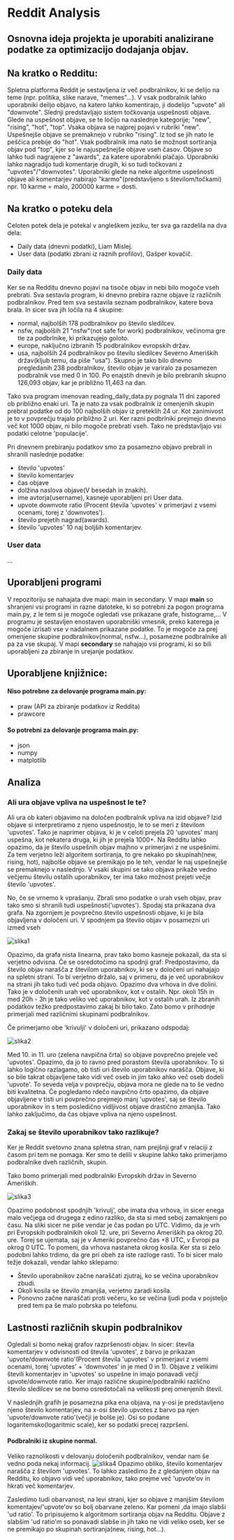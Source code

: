 # Reddit Analysis
## Osnovna ideja projekta je uporabiti analizirane podatke za optimizacijo dodajanja objav.

## Na kratko o Redditu:
Spletna platforma Reddit je sestavljena iz več podbralnikov, ki se delijo na teme (npr.
politika, slike narave, "memes"...). 
V vsak podbralnik lahko uporabniki deiljo objavo, na katero lahko komentirajo, ji dodelijo "upvote" ali "downvote". 
Slednji predstavljajo sistem točkovanja uspešnosti objave. Glede na uspešnost objave, se te ločijo na naslednje kategorije; "new", "rising", "hot", "top". Vsaka objava se najprej pojavi v rubriki "new". Uspešnejše objave se premaknejo v rubriko "rising". 
Iz tod se jih nato le peščica prebije do "hot". Vsak podbralnik ima nato še možnost sortiranja objav pod "top", kjer so le
najuspešnejše objave vseh časov. Objave so lahko tudi nagrajene z "awards", za katere uporabniki plačajo.
Uporabniki lahko nagradijo tudi komentarje drugih, ki so tudi točkovani z "upvotes"/"downvotes". Uporabniki
glede na neke algoritme uspešnosti objave ali komentarjev nabirajo "karmo"(predstavljeno s
številom/točkami) npr. 10 karme = malo, 200000 karme = dosti.

## Na kratko o poteku dela
Celoten potek dela je potekal v angleškem jeziku, ter sva ga razdelila na dva dela:
- Daily data (dnevni podatki), Liam Mislej.
- User data (podatki zbrani iz raznih profilov), Gašper kovačič.

### Daily data
Ker se na Redditu dnevno pojavi na tisoče objav in nebi bilo mogoče vseh prebrati. Sva sestavla program, ki dnevno prebira razne objave iz različnih podbralnikov. Pred tem sva sestavila seznam podbralnikov, katere bova brala. 
In sicer sva jih ločila na 4 skupine:
- normal, najbolših 178 podbralnikov po število sledilcev.
- nsfw, najbolših 21 "nsfw"(not safe for work) podbralnikov, večinoma gre tle za podbrlnike, ki prikazujejo goloto.
- europe, naključno izbranih 15 podbralnikov evropskih držav.
- usa, najbolših 24 podbralnikov po številu sledilcev Severno Ameriških držav(kljub temu, da piše "usa").
Skupno je tako bilo dnevno pregledanih 238 podbralnikov, število objav je variralo za posamezen podbralnik vse med 0 in 100. 
Po enajstih dnevih je bilo prebranih skupno 126,093 objav, kar je približno 11,463 na dan. 

Tako sva program imenovan reading_daily_data.py pognala 11 dni zapored ob približno enaki uri. Ta je nato za vsak podbralnik iz omenjenih skupin prebral podatke od do 100 najbolših objav iz preteklih 24 ur. Kot zanimivost je to v povprečju trajalo približno 2 uri. 
Ker razni podbrlniki prejmejo dnevno več kot 1000 objav, ni bilo mogoče prebrati vseh. Tako ne predstavljajo vsi podatki celotne 'populacije'.

Pri dnevnem prebiranju podatkov smo za posamezno objavo prebrali in shranili naslednje podatke:
- število 'upvotes'
- število komentarjev
- čas objave
- dolžina naslova objave(V besedah in znakih).
- ime avtorja(username), kasneje uporabljeni pri User data.
- upvote downvote ratio (Procent števila 'upvotes' v primerjavi z vsemi ocenami, torej z 'downvotes').
- število prejetih nagrad(awards).
- število 'upvotes' 10 naj boljših komentarjev.

### User data 
...

## Uporabljeni programi
V repozitoriju se nahajata dve mapi: main in secondary.
V mapi **main** so shranjeni vsi programi in razne datoteke, ki so potrebni za pogon programa main.py, z le tem si je mogoče ogledati vse prikazane grafe, histograme,... V programu je sestavljen enostaven uporabniški vmesnik, preko katerega je mogoče izrisati vse v nadalnem prikazane podatke. To je mogoče za prej omenjene skupine podbralnikov(normal, nsfw...), posamezne podbralnike ali pa za vse skupaj.
V mapi **secondary** se nahajajo vsi programi, ki so bili uporabljeni za zbiranje in urejanje podatkov.

## Uporabljene knjižnice:
#### Niso potrebne za delovanje programa main.py:
- praw (API za zbiranje podatkov iz Reddita)
- prawcore
#### So potrebni za delovanje programa main.py:
- json
- numpy
- matplotlib

## Analiza
### Ali ura objave vpliva na uspešnost le te?
Ali ura ob kateri objavimo na določen podbralnik vpliva na izid objave? Izid objave si interpretiramo z njeno uspešnostjo, le to se meri z številom 'upvotes'. Tako je naprimer objava, ki je v celoti prejela 20 'upvotes' manj uspešna, kot nekatera druga, ki jih je prejela 1000+. Na Redditu lahko opazimo, da je število uspešnih objav majhno v primerjavi z ne uspešnimi. Za tem verjetno leži algoritem sortiranja, to gre nekako po skupinah(new, rising, hot), najbolše objave se premikajo po le teh, vendar le naj uspešnejše se premaknejo v naslednjo. V vsaki skupini se tako objava prikaže vedno večjemu številu ostalih uporabnikov, ter ima tako možnost prejeti večje število 'upvotes'.

No, če se vrnemo k vprašanju. Zbrali smo podatke o urah vseh objav, prav tako smo si shranili tudi uspešnosti('upvotes'). 
Spodaj sta prikazana dva grafa. Na zgornjem je povprečno število uspešnosti objave, ki je bila objavljena v določeni uri. V spodnjem pa število objav v posamezni uri izmed vseh 
 
![slika1](https://github.com/15minutOdmora/RedditAnalysis/blob/master/slike/post_upvotes_all.png)

Opazimo, da grafa nista linearna, prav tako bomo kasneje pokazali, da sta si verjetno odvisna.
Če se osredotočimo na spodnji graf:
Predpostavimo, da število objav narašča z številom uporabnikov, ki se v določeni uri nahajajo na spletni strani. To bi verjetno držalo, saj v primeru, da je več uporabnikov na strani jih tako tudi več poda objavo.
Opazimo dva vrhova in dve dolini. Tako je v določenih urah več uporabnikov, kot v ostalih. Npr. okoli 15h in med 20h - 3h je tako veliko več uporabnikov, kot v ostalih urah. Iz zbranih podatkov težko predpostavimo zakaj bi bilo tako. Zato bomo v prihodnje primerjali med različnimi skupinami podbralnikov.

Če primerjamo obe 'krivulji' v določeni uri, prikazano odspodaj:

![slika2](https://github.com/15minutOdmora/RedditAnalysis/blob/master/slike/post_upvotes_all_1.png)

Med 10. in 11. uro (zelena navpična črta) so objave povprečno prejele več 'upvotes'. Opazimo, da jo to ravno pred porastom števila uporabnikov. To si lahko logično razlagamo, ob tisti uri število uporabnikov narašča. Objave, ki so bile takrat objavljene tako vidi več oseb in jim tako ahko več oseb dodeli 'upvote'. To seveda velja v povprečju, objava mora ne glede na to še vedno biti kvalitetna. 
Če pogledamo rdečo navpično črto opazimo, da objave objavljene v tisti uri povprečno prejmejo manj 'upvotes', saj se število uporabnikov in s tem posledično vidljivost objave drastično zmanjša. Tako lahko zaključimo, da čas objave vpliva na njeno uspešnost.

### Zakaj se število uporabnikov tako razlikuje? 
Ker je Reddit svetovno znana spletna stran, nam prejšnji graf v relaciji z časom pri tem ne pomaga. Ker smo te delili v skupine lahko tako primerjamo podbralnike dveh različnih, skupin.

Tako bomo primerjali med podbralniki Evropskih držav in Severno Ameriških.

![slika3](https://github.com/15minutOdmora/RedditAnalysis/blob/master/slike/compare_post_upvotes.png)

Opazimo podobnost spodnjih 'krivulj', obe imata dva vrhova, in sicer enega malo večjega od drugega z edino razliko, da sta si med seboj zamaknjeni po času. Na sliki sicer ne piše vendar je čas podan po UTC. Vidimo, da je vrh pri Evropskih podbralnikih okoli 12. ure, pri Severno Ameriških pa okrog 20. ure. Torej se ujemata, saj je v Ameriki povprečno čas +8 UTC, v Evropi pa okrog 0 UTC. To pomeni, da vrhova nastaneta okrog kosila.
Ker sta si zelo podobni lahko trdimo, da gre pri obeh za iste razloge rasti. 
To bi sicer malo težje dokazali, vendar lahko sklepamo:
- Število uporabnikov začne naraščati zjutraj, ko se večina uporabnikov zbudi.
- Okoli kosila se število zmanjša, verjetno zaradi kosila.
- Ponovno začne naraščati proti večeru, ko se večina ljudi poda v pojsteljo pred tem pa še malo pobrska po telefonu.

## Lastnosti različnih skupin podbralnikov
Ogledali si bomo nekaj grafov razpršenosti objav. In sicer: števila komentarjev v odvisnosti od števila 'upvotes', z barvo je prikazan 'upvote/downvote ratio'(Procent števila 'upvotes' v primerjavi z vsemi ocenami, torej 'upvotes' + 'downvotes' in je med 0 in 1). Objave z velikimi števili komentarjev in 'upvotes' so uspešne in imajo ponavadi večji upvote/downvote ratio. 
Ker imajo različne skupine/podbralniki različno število sledilcev se ne bomo osredotočali na velikosti prej omenjenih števil. 

V naslednjih grafih je posamezna pika ena objava, na y-osi je predstavljeno njeno število komentarjev, na x-osi število upvotes z barvo pa njen 'upvote/downvote ratio'(večji je bolše je). Osi so podane logaritemsko(logaritmic scale), ker so podatki precej razpršeni.

#### Podbralniki iz skupine normal. 
Veliko raznolikosti v delovanju določenih podbralnikov, vendar nam še vedno poda nekaj informacij.
![slika4](https://github.com/15minutOdmora/RedditAnalysis/blob/master/slike/scatter_normal.png)
Opazimo obliko, število komentarjev narašča z številom 'upvotes'. To lahko zasledimo že z gledanjem objav na Redditu, ko objavo vidi več uporabnikov, tako prejme več 'upvote'ov in hkrati več komentarjev. 

Zasledimo tudi obarvanost, na levi strani, kjer so objave z manjšim številom komentajev/'upvote'ov so bolj obarvane zeleno. Kar pomeni ,da imajo slabši 'ud ratio'. To pripisujemo k algoritmom sortiranja objav na Redditu. Objave z slabšim 'ud ratio'm so ponavadi slabše in jih tako ne vidi veliko oseb, ker se ne premikajo po skupinah sortiranja(new, rising, hot...).








